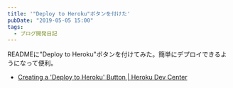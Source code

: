 ```yaml
---
title: '"Deploy to Heroku"ボタンを付けた'
pubDate: "2019-05-05 15:00"
tags:
  - ブログ開発日記
---
```


READMEに"Deploy to Heroku"ボタンを付けてみた。簡単にデプロイできるようになって便利。

- [Creating a 'Deploy to Heroku' Button | Heroku Dev Center](https://devcenter.heroku.com/articles/heroku-button)

